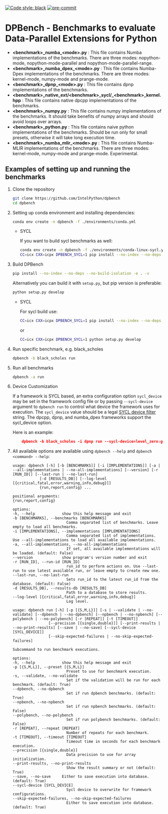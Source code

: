 <!--
SPDX-FileCopyrightText: 2022 - 2023 Intel Corporation

SPDX-License-Identifier: Apache-2.0
-->

[![Code style: black](https://img.shields.io/badge/code%20style-black-000000.svg)](https://github.com/psf/black)
[![pre-commit](https://github.com/IntelPython/dpbench/actions/workflows/pre-commit.yml/badge.svg)](https://github.com/IntelPython/dpbench/actions/workflows/pre-commit.yml)

# DPBench - Benchmarks to evaluate Data-Parallel Extensions for Python

* **\<benchmark\>\_numba\_\<mode\>.py** : This file contains Numba implementations of the benchmarks. There are three modes: nopython-mode, nopython-mode-parallel and nopython-mode-parallel-range.
* **\<benchmark\>\_numba_dpex\_\<mode\>.py** : This file contains Numba-Dpex implementations of the benchmarks. There are three modes: kernel-mode, numpy-mode and prange-mode.
* **\<benchmark\>\_dpnp\_\<mode\>.py** : This file contains dpnp implementations of the benchmarks.
* **\<benchmark\>\_native_ext/\<benchmark\>\_sycl/_\<benchmark\>_kernel.hpp** : This file contains native dpcpp implementations of the benchmarks.
* **\<benchmark\>\_numpy.py** : This file contains numpy implementations of the benchmarks. It should take benefits of numpy arrays and should avoid loops over arrays.
* **\<benchmark\>\_python.py** : This file contains naive python implementations of the benchmarks. Should be run only for small presets, otherwise it will take long execution time.
* **\<benchmark\>\_numba_mlir\_\<mode\>.py** : This file contains Numba-MLIR implementations of the benchmarks. There are three modes: kernel-mode, numpy-mode and prange-mode. Experimental.

## Examples of setting up and running the benchmarks
1. Clone the repository

    ```bash
    git clone https://github.com/IntelPython/dpbench
    cd dpbench
    ```

2. Setting up conda environment and installing dependencies:

    ```bash
    conda env create -n dpbench -f ./environments/conda.yml
    ```

    - SYCL

        If you want to build sycl benchmarks as well:
        ```bash
        conda env create -n dpbench -f ./environments/conda-linux-sycl.yml
        CC=icx CXX=icpx DPBENCH_SYCL=1 pip install --no-index --no-deps --no-build-isolation -e . -v
        ```

3. Build DPBench

    ```bash
    pip install --no-index --no-deps --no-build-isolation -e . -v
    ```

    Alternatively you can build it with `setup.py`, but pip version is preferable:

    ```bash
    python setup.py develop
    ```

    - SYCL

        For sycl build use:
        ```bash
        CC=icx CXX=icpx DPBENCH_SYCL=1 pip install --no-index --no-deps --no-build-isolation -e . -v
        ```

        or

        ```bash
        CC=icx CXX=icpx DPBENCH_SYCL=1 python setup.py develop
        ```

4. Run specific benchmark, e.g. black_scholes

    ```bash
    dpbench -b black_scholes run
    ```
5. Run all benchmarks

    ```bash
    dpbench -a run
    ```

6. Device Customization

   If a framework is SYCL based, an extra configuration option `sycl_device` may be set in the
   framework config file or by passing `--sycl-device` argument to `dpbench run` to control what device the framework uses for execution. The `sycl_device`
   value should be a legal
   [SYCL device filter ](https://intel.github.io/llvm-docs/EnvironmentVariables.html#sycl_device_filter)
   string. The dpcpp, dpnp, and numba_dpex frameworks support the sycl_device option.

   Here is an example:

    ```json
        dpbench -b black_scholes -i dpnp run --sycl-device=level_zero:gpu:0
    ```

7. All available options are available using `dpbench --help` and `dpbench <command> --help`:

    ```
    usage: dpbench [-h] [-b [BENCHMARKS]] [-i [IMPLEMENTATIONS]] [-a | --all-implementations | --no-all-implementations] [--version] [-r [RUN_ID]] [--last-run | --no-last-run]
                [-d [RESULTS_DB]] [--log-level [{critical,fatal,error,warning,info,debug}]]
                {run,report,config} ...

    positional arguments:
    {run,report,config}

    options:
    -h, --help            show this help message and exit
    -b [BENCHMARKS], --benchmarks [BENCHMARKS]
                            Comma separated list of benchmarks. Leave empty to load all benchmarks.
    -i [IMPLEMENTATIONS], --implementations [IMPLEMENTATIONS]
                            Comma separated list of implementations. Use --all-implementations to load all available implementations.
    -a, --all-implementations, --no-all-implementations
                            If set, all available implementations will be loaded. (default: False)
    --version             show program's version number and exit
    -r [RUN_ID], --run-id [RUN_ID]
                            run_id to perform actions on. Use --last-run to use latest available run, or leave empty to create new one.
    --last-run, --no-last-run
                            Sets run_id to the latest run_id from the database. (default: False)
    -d [RESULTS_DB], --results-db [RESULTS_DB]
                            Path to a database to store results.
    --log-level [{critical,fatal,error,warning,info,debug}]
                            Log level.
    ```

    ```
    usage: dpbench run [-h] [-p [{S,M,L}]] [-s | --validate | --no-validate] [--dpbench | --no-dpbench] [--npbench | --no-npbench] [--polybench | --no-polybench] [-r [REPEAT]] [-t [TIMEOUT]]
                    [--precision [{single,double}]] [--print-results | --no-print-results] [--save | --no-save] [--sycl-device [SYCL_DEVICE]]
                    [--skip-expected-failures | --no-skip-expected-failures]

    Subcommand to run benchmark executions.

    options:
    -h, --help            show this help message and exit
    -p [{S,M,L}], --preset [{S,M,L}]
                            Preset to use for benchmark execution.
    -s, --validate, --no-validate
                            Set if the validation will be run for each benchmark. (default: True)
    --dpbench, --no-dpbench
                            Set if run dpbench benchmarks. (default: True)
    --npbench, --no-npbench
                            Set if run npbench benchmarks. (default: False)
    --polybench, --no-polybench
                            Set if run polybench benchmarks. (default: False)
    -r [REPEAT], --repeat [REPEAT]
                            Number of repeats for each benchmark.
    -t [TIMEOUT], --timeout [TIMEOUT]
                            Timeout time in seconds for each benchmark execution.
    --precision [{single,double}]
                            Data precision to use for array initialization.
    --print-results, --no-print-results
                            Show the result summary or not (default: True)
    --save, --no-save     Either to save execution into database. (default: True)
    --sycl-device [SYCL_DEVICE]
                            Sycl device to overwrite for framework configurations.
    --skip-expected-failures, --no-skip-expected-failures
                            Either to save execution into database. (default: True)
    ```
